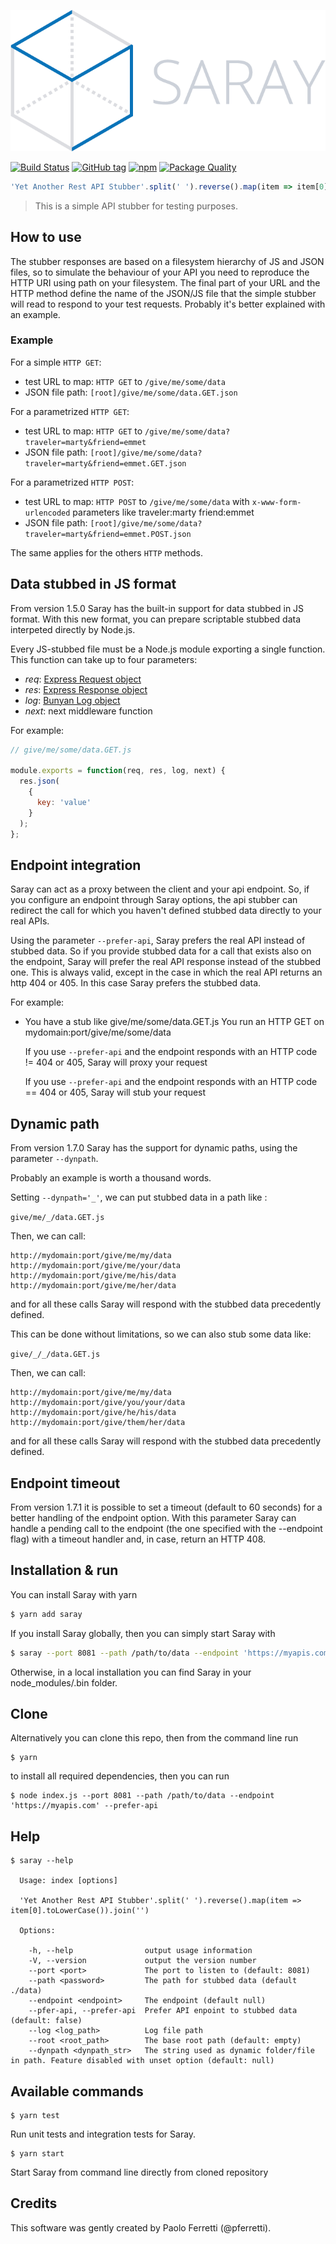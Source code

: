 <!-- # Saray -->

![Saray](saray.png)

[![Build Status](https://travis-ci.org/contactlab/saray.svg?branch=master)](https://travis-ci.org/contactlab/saray)
[![GitHub tag](https://img.shields.io/github/release/contactlab/saray.svg?style=flat-square)](https://github.com/contactlab/saray)
[![npm](https://img.shields.io/npm/dt/saray.svg?style=flat-square)](https://github.com/contactlab/saray)
[![Package Quality](http://npm.packagequality.com/shield/saray.png?style=flat-square)](http://packagequality.com/#?package=saray)

```javascript
'Yet Another Rest API Stubber'.split(' ').reverse().map(item => item[0].toLowerCase()).join('')
```

> This is a simple API stubber for testing purposes.

## How to use

The stubber responses are based on a filesystem hierarchy of JS and JSON files, so to
simulate the behaviour of your API you need to reproduce the HTTP URI using path
on your filesystem. The final part of your URL and the HTTP method define the
name of the JSON/JS file that the simple stubber will read to respond to your test
requests.
Probably it's better explained with an example.

### Example

For a simple `HTTP GET`:

- test URL to map: `HTTP GET` to  `/give/me/some/data`
- JSON file path: `[root]/give/me/some/data.GET.json`

For a parametrized `HTTP GET`:

- test URL to map: `HTTP GET` to  `/give/me/some/data?traveler=marty&friend=emmet`
- JSON file path: `[root]/give/me/some/data?traveler=marty&friend=emmet.GET.json`

For a parametrized `HTTP POST`:

- test URL to map: `HTTP POST` to  `/give/me/some/data` with `x-www-form-urlencoded` parameters like
  traveler:marty
  friend:emmet
- JSON file path: `[root]/give/me/some/data?traveler=marty&friend=emmet.POST.json`

The same applies for the others `HTTP` methods.

## Data stubbed in JS format

From version 1.5.0 Saray has the built-in support for data stubbed in JS format. With this new format, you can prepare scriptable stubbed data interpeted directly by Node.js.

Every JS-stubbed file must be a Node.js module exporting a single function. This function can take up to four parameters:

- *req*: [Express Request object](http://expressjs.com/en/4x/api.html#req)
- *res*: [Express Response object](http://expressjs.com/en/4x/api.html#res)
- *log*: [Bunyan Log object](https://github.com/trentm/node-bunyan)
- *next*: next middleware function

For example:

```javascript
// give/me/some/data.GET.js

module.exports = function(req, res, log, next) {
  res.json(
    {
      key: 'value'
    }
  );
};
```

## Endpoint integration

Saray can act as a proxy between the client and your api endpoint. So, if you configure an endpoint through Saray options, the api stubber can redirect the call for which you haven't defined stubbed data directly to your real APIs.

Using the parameter `--prefer-api`, Saray prefers the real API instead of stubbed data. So if you provide stubbed data for a call that exists also on the endpoint, Saray will prefer the real API response instead of the stubbed one. This is always valid, except in the case in which the real API returns an http 404 or 405. In this case Saray prefers the stubbed data.

For example:

- You have a stub like give/me/some/data.GET.js
  You run an HTTP GET on mydomain:port/give/me/some/data

  If you use `--prefer-api` and the endpoint responds with an HTTP code != 404 or 405, Saray will proxy your request

  If you use `--prefer-api` and the endpoint responds with an HTTP code == 404 or 405, Saray will stub your request

## Dynamic path

From version 1.7.0 Saray has the support for dynamic paths, using the parameter `--dynpath`.

Probably an example is worth a thousand words.

Setting `--dynpath='_'`, we can put stubbed data in a path like :

`give/me/_/data.GET.js`

Then, we can call:

```
http://mydomain:port/give/me/my/data
http://mydomain:port/give/me/your/data
http://mydomain:port/give/me/his/data
http://mydomain:port/give/me/her/data
```

and for all these calls Saray will respond with the stubbed data precedently defined.

This can be done without limitations, so we can also stub some data like:

`give/_/_/data.GET.js`

Then, we can call:

```
http://mydomain:port/give/me/my/data
http://mydomain:port/give/you/your/data
http://mydomain:port/give/he/his/data
http://mydomain:port/give/them/her/data
```

and for all these calls Saray will respond with the stubbed data precedently defined.

## Endpoint timeout

From version 1.7.1 it is possible to set a timeout (default to 60 seconds) for a better handling of the endpoint option.
With this parameter Saray can handle a pending call to the endpoint (the one specified with the --endpoint flag) with a timeout handler and, in case, return an HTTP 408.

## Installation & run

You can install Saray with yarn

```bash
$ yarn add saray
```

If you install Saray globally, then you can simply start Saray with

```bash
$ saray --port 8081 --path /path/to/data --endpoint 'https://myapis.com' --prefer-api
```

Otherwise, in a local installation you can find Saray in your node_modules/.bin folder.

## Clone

Alternatively you can clone this repo, then from the command line run

```
$ yarn
```

to install all required dependencies, then you can run

```
$ node index.js --port 8081 --path /path/to/data --endpoint 'https://myapis.com' --prefer-api
```

## Help
```
$ saray --help

  Usage: index [options]

  'Yet Another Rest API Stubber'.split(' ').reverse().map(item => item[0].toLowerCase()).join('')

  Options:

    -h, --help                output usage information
    -V, --version             output the version number
    --port <port>             The port to listen to (default: 8081)
    --path <password>         The path for stubbed data (default ./data)
    --endpoint <endpoint>     The endpoint (default null)
    --pfer-api, --prefer-api  Prefer API enpoint to stubbed data (default: false)
    --log <log_path>          Log file path
    --root <root_path>        The base root path (default: empty)
    --dynpath <dynpath_str>   The string used as dynamic folder/file in path. Feature disabled with unset option (default: null)
```

## Available commands

```
$ yarn test
```

Run unit tests and integration tests for Saray.

```
$ yarn start
```

Start Saray from command line directly from cloned repository


## Credits

This software was gently created by Paolo Ferretti (@pferretti).
